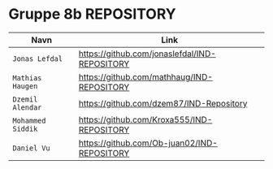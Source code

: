 <h1> Gruppe 8b REPOSITORY </h1>

| Navn | Link |
| --- | --- |
| `Jonas Lefdal` | https://github.com/jonaslefdal/IND-REPOSITORY |
| `Mathias Haugen`   |https://github.com/mathhaug/IND-REPOSITORY  |  
| `Dzemil Alendar` | https://github.com/dzem87/IND-Repository  |
| `Mohammed Siddik` | https://github.com/Kroxa555/IND-REPOSITORY |
| `Daniel Vu` |https://github.com/Ob-juan02/IND-REPOSITORY |

